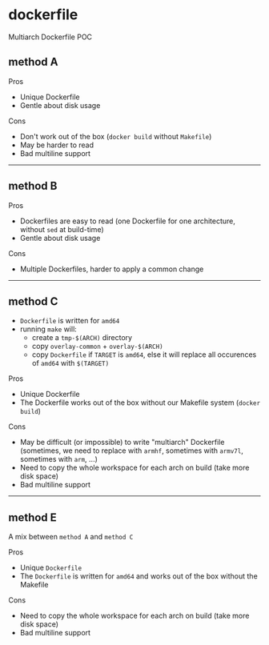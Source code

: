 # dockerfile
Multiarch Dockerfile POC

## method A

Pros
* Unique Dockerfile
* Gentle about disk usage

Cons
* Don't work out of the box (`docker build` without `Makefile`)
* May be harder to read
* Bad multiline support

---

## method B

Pros
* Dockerfiles are easy to read (one Dockerfile for one architecture, without `sed` at build-time)
* Gentle about disk usage

Cons
* Multiple Dockerfiles, harder to apply a common change

---

## method C

* `Dockerfile` is written for `amd64`
* running `make` will:
  * create a `tmp-$(ARCH)` directory
  * copy `overlay-common` + `overlay-$(ARCH)`
  * copy `Dockerfile` if `TARGET` is `amd64`, else it will replace all occurences of `amd64` with `$(TARGET)`

Pros
* Unique Dockerfile
* The Dockerfile works out of the box without our Makefile system (`docker build`)

Cons
* May be difficult (or impossible) to write "multiarch" Dockerfile (sometimes, we need to replace with `armhf`, sometimes with `armv7l`, sometimes with `arm`, ...)
* Need to copy the whole workspace for each arch on build (take more disk space)
* Bad multiline support


---

## method E

A mix between `method A` and `method C`

Pros
* Unique `Dockerfile`
* The `Dockerfile` is written for `amd64` and works out of the box without the Makefile

Cons
* Need to copy the whole workspace for each arch on build (take more disk space)
* Bad multiline support

